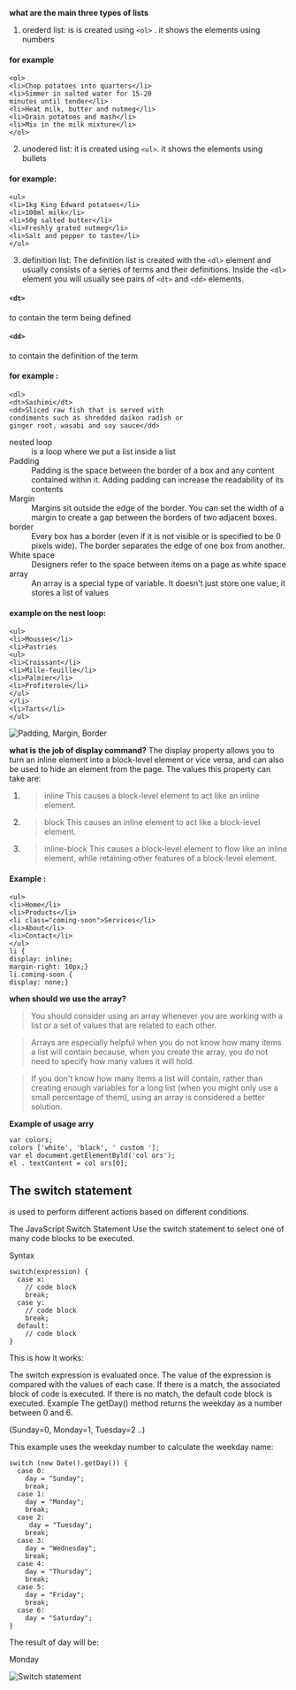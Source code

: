 **what are the main three types of lists**
1. orederd list: is is created using `<ol>` . it shows the elements using numbers
#### for example

```
<ol>
<li>Chop potatoes into quarters</li>
<li>Simmer in salted water for 15-20
minutes until tender</li>
<li>Heat milk, butter and nutmeg</li>
<li>Drain potatoes and mash</li>
<li>Mix in the milk mixture</li>
</ol>
```
2. unodered list: it is created using `<ul>`. it shows the elements using bullets
#### for example: 
```
<ul>
<li>1kg King Edward potatoes</li>
<li>100ml milk</li>
<li>50g salted butter</li>
<li>Freshly grated nutmeg</li>
<li>Salt and pepper to taste</li>
</ul>
```
3. definition list: The definition list is created with the `<dl>` element and usually consists of a series of terms and
their definitions.
Inside the `<dl>` element you will usually see pairs of `<dt>` and `<dd>` elements.

#### `<dt>`
to contain the term being defined
#### `<dd>`
to contain the definition of the term

#### for example :
```
<dl>
<dt>Sashimi</dt>
<dd>Sliced raw fish that is served with
condiments such as shredded daikon radish or
ginger root, wasabi and soy sauce</dd>
```

<dl>
<dt>nested loop</dt>
<dd>is a loop where we put a list inside a list</dd>
<dt>Padding</dt>
<dd>Padding is the space between
the border of a box and any
content contained within it.
Adding padding can increase the
readability of its contents</dd>
<dt>Margin</dt>
<dd>Margins sit outside the edge
of the border. You can set the
width of a margin to create a
gap between the borders of two
adjacent boxes.</dd>
<dt>border</dt>
<dd>Every box has a border (even if
it is not visible or is specified to
be 0 pixels wide). The border
separates the edge of one box
from another.</dd>
  <dt>White space</dt>
<dd>Designers refer to the space
between items on a page as
white space</dd>
  <dt>array</dt>
<dd>An array is a special type of variable. It doesn't
just store one value; it stores a list of values</dd>
 </dl>



#### example on the nest loop: 
```
<ul>
<li>Mousses</li>
<li>Pastries
<ul>
<li>Croissant</li>
<li>Mille-feuille</li>
<li>Palmier</li>
<li>Profiterole</li>
</ul>
</li>
<li>Tarts</li>
</ul>
```
![Padding, Margin, Border](https://i.ytimg.com/vi/RMNHZsDUZMo/maxresdefault.jpg)


**what is the job of display command?**
The display property allows you to turn an inline element into a block-level element or vice versa, and can also be used to hide an element from the page.
The values this property can take are:
1. > inline
This causes a block-level
element to act like an inline
element.
2. > block
This causes an inline element to
act like a block-level element.
3. > inline-block
This causes a block-level
element to flow like an inline
element, while retaining other
features of a block-level element.

#### Example : 
```
<ul>
<li>Home</li>
<li>Products</li>
<li class="coming-soon">Services</li>
<li>About</li>
<li>Contact</li>
</ul>
li {
display: inline;
margin-right: 10px;}
li.coming-soon {
display: none;}
```
**when should we use the array?**

> You should consider using an array whenever you are working with a list or a set of values that are related to each other.

> Arrays are especially helpful when you do not know how many items a list will contain because, when you create the array, you do not need to specify
how many values it will hold.

> If you don't know how many items a list will contain, rather than creating enough variables for a long list (when you might only use a small percentage
of them), using an array is considered a better solution.

**Example of usage arry**
```
var colors;
colors ['white', 'black', ' custom '];
var el document.getElementByld('col ors');
el . textContent = col ors[O];
```

## The switch statement
is used to perform different actions based on different conditions.

The JavaScript Switch Statement Use the switch statement to select one of many code blocks to be executed.

Syntax
```
switch(expression) {
  case x:
    // code block
    break;
  case y:
    // code block
    break;
  default:
    // code block
}
```
This is how it works:

The switch expression is evaluated once.
The value of the expression is compared with the values of each case.
If there is a match, the associated block of code is executed.
If there is no match, the default code block is executed.
Example
The getDay() method returns the weekday as a number between 0 and 6.

(Sunday=0, Monday=1, Tuesday=2 ..)

This example uses the weekday number to calculate the weekday name:
```
switch (new Date().getDay()) {
  case 0:
    day = "Sunday";
    break;
  case 1:
    day = "Monday";
    break;
  case 2:
     day = "Tuesday";
    break;
  case 3:
    day = "Wednesday";
    break;
  case 4:
    day = "Thursday";
    break;
  case 5:
    day = "Friday";
    break;
  case 6:
    day = "Saturday";
}
```
The result of day will be:

Monday

![Switch statement](https://kindsonthegenius.com/javascript/wp-content/uploads/2019/03/Switch-Statement-Flowchart.jpg)



